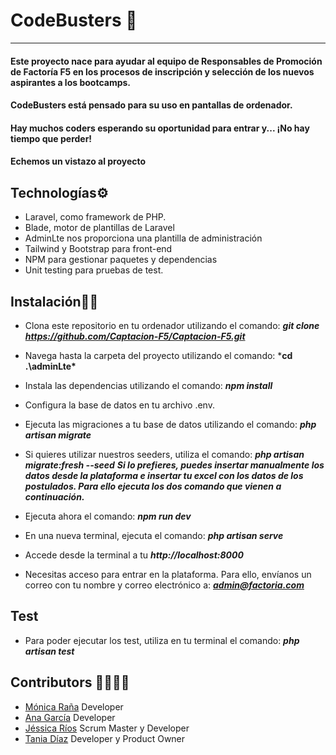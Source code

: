 # CodeBusters :ghost:
***

#### Este proyecto nace para ayudar al equipo de Responsables de Promoción de Factoría F5 en los procesos de inscripción y selección de los nuevos aspirantes a los bootcamps.
#### CodeBusters está pensado para su uso en pantallas de ordenador.
#### Hay muchos coders esperando su oportunidad para entrar y... ¡No hay tiempo que perder! 
#### Echemos un vistazo al proyecto

## Technologías:gear:

* Laravel, como framework de PHP.
* Blade, motor de plantillas de Laravel
* AdminLte nos proporciona una plantilla de administración
* Tailwind y Bootstrap para front-end
* NPM para gestionar paquetes y dependencias
* Unit testing para pruebas de test.


## Instalación:mechanic:

* Clona este repositorio en tu ordenador utilizando el comando: ***git clone https://github.com/Captacion-F5/Captacion-F5.git***
* Navega hasta la carpeta del proyecto utilizando el comando: ***cd .\adminLte\***
* Instala las dependencias utilizando el comando: ***npm install***
* Configura la base de datos en tu archivo .env. 
* Ejecuta las migraciones a tu base de datos utilizando el comando: ***php artisan migrate***
* Si quieres utilizar nuestros seeders, utiliza el comando: ***php artisan migrate:fresh --seed***
***Si lo prefieres, puedes insertar manualmente los datos desde la plataforma e insertar tu excel con los datos de los postulados. Para ello ejecuta los dos comando que vienen a continuación.***
* Ejecuta ahora el comando: ***npm run dev***
* En una nueva terminal, ejecuta el comando: ***php artisan serve*** 
* Accede desde la terminal a tu ***http://localhost:8000*** 

* Necesitas acceso para entrar en la plataforma. Para ello, envíanos un correo con tu nombre y correo electrónico a: ***admin@factoria.com***

## Test
* Para poder ejecutar los test, utiliza en tu terminal el comando: ***php artisan test***


## Contributors :family_woman_woman_girl_girl: 

* [Mónica Raña](https://github.com/a20monicarr) Developer
* [Ana García](https://github.com/anagararna) Developer
* [Jéssica Ríos](https://github.com/JessRm04) Scrum Master y Developer
* [Tania Díaz](https://github.com/TaniaPandal) Developer y Product Owner



